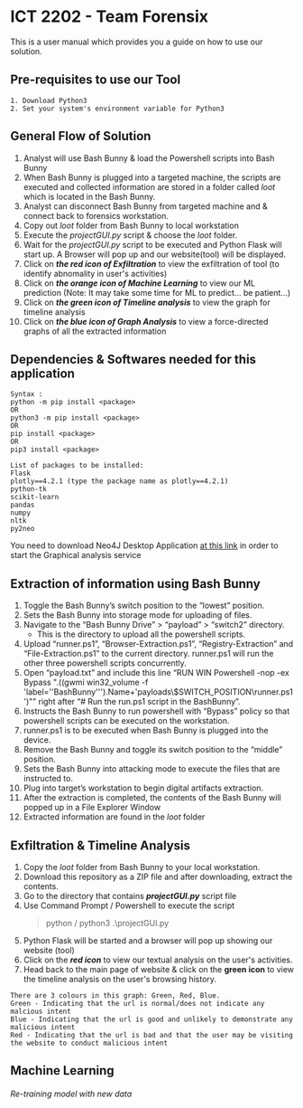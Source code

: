 # ICT 2202 - Team Forensix

This is a user manual which provides you a guide on how to use our solution. 

## Pre-requisites to use our Tool
```
1. Download Python3
2. Set your system's environment variable for Python3
```

## General Flow of Solution
1. Analyst will use Bash Bunny & load the Powershell scripts into Bash Bunny
2. When Bash Bunny is plugged into a targeted machine, the scripts are executed and collected information are stored in a folder called *loot* which is located in the Bash Bunny.
3. Analyst can disconnect Bash Bunny from targeted machine and & connect back to forensics workstation. 
4. Copy out *loot* folder from Bash Bunny to local workstation
5. Execute the *projectGUI.py* script & choose the *loot* folder.
6. Wait for the *projectGUI.py* script to be executed and Python Flask will start up. A Browser will pop up and our website(tool) will be displayed. 
7. Click on ***the red icon of Exfiltration*** to view the exfiltration of tool (to identify abnomality in user's activities)
8. Click on ***the orange icon of Machine Learning*** to view our ML prediction (Note: It may take some time for ML to predict... be patient...)
9. Click on ***the green icon of Timeline analysis*** to view the graph for timeline analysis
10. Click on ***the blue icon of Graph Analysis*** to view a force-directed graphs of all the extracted information 

## Dependencies & Softwares needed for this application
```
Syntax : 
python -m pip install <package> 
OR
python3 -m pip install <package>
OR
pip install <package>
OR
pip3 install <package>

List of packages to be installed:
Flask
plotly==4.2.1 (type the package name as plotly==4.2.1)
python-tk
scikit-learn
pandas
numpy
nltk
py2neo
```
You need to download Neo4J Desktop Application [at this link](https://neo4j.com/developer/neo4j-desktop/) in order to start the Graphical analysis service


## Extraction of information using Bash Bunny
1. Toggle the Bash Bunny’s switch position to the “lowest” position.
2. Sets the Bash Bunny into storage mode for uploading of files.
3. Navigate to the “Bash Bunny Drive” > “payload” > “switch2” directory.
    - This is the directory to upload all the powershell scripts.
4. Upload “runner.ps1”, “Browser-Extraction.ps1”, “Registry-Extraction” and “File-Extraction.ps1” to the current directory.
runner.ps1 will run the other three powershell scripts concurrently.
5. Open “payload.txt” and include this line “RUN WIN Powershell -nop -ex Bypass ".((gwmi win32_volume -f 'label=''BashBunny''').Name+'payloads\\$SWITCH_POSITION\runner.ps1')"” right after “# Run the run.ps1 script in the BashBunny”.
6. Instructs the Bash Bunny to run powershell with “Bypass” policy so that powershell scripts can be executed on the workstation.
7. runner.ps1 is to be executed when Bash Bunny is plugged into the device.
8. Remove the Bash Bunny and toggle its switch position to the “middle” position.
9. Sets the Bash Bunny into attacking mode to execute the files that are instructed to.
10. Plug into target’s workstation to begin digital artifacts extraction.
11. After the extraction is completed, the contents of the Bash Bunny will popped up in a File Explorer Window
12. Extracted information are found in the *loot* folder

## Exfiltration & Timeline Analysis
1. Copy the *loot* folder from Bash Bunny to your local workstation.
2. Download this repository as a ZIP file and after downloading, extract the contents.
3. Go to the directory that contains ***projectGUI.py*** script file
4. Use Command Prompt / Powershell to execute the script 
    > python / python3 .\projectGUI.py
5. Python Flask will be started and a browser will pop up showing our website (tool)
6. Click on the ***red icon*** to view our textual analysis on the user's activities. 
7. Head back to the main page of website & click on the **green icon** to view the timeline analysis on the user's browsing history. 
```
There are 3 colours in this graph: Green, Red, Blue.
Green - Indicating that the url is normal/does not indicate any malcious intent
Blue - Indicating that the url is good and unlikely to demonstrate any malicious intent
Red - Indicating that the url is bad and that the user may be visiting the website to conduct malicious intent
```
## Machine Learning
###### Re-training model with new data
